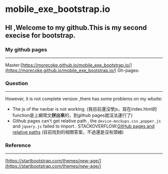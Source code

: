 # mobile_exe_bootstrap.io
## HI ,Welcome to my github.This is my second execise for bootstrap.
### My github pages
---
Master:[https://morecoke.github.io/mobile_exe_bootstrap.io/](https://morecoke.github.io/mobile_exe_bootstrap.io/)
Gh-pages:[]()
### Question
---
However, it is not complete version ,there has some problems on my wbsite:
* The js of the navbar is not working. (我目前還沒學js，寫在index.html的function是上網爬文**拼出來**的，到github pages就沒法運行了)
* Github pages can't get relative path , the `device-mockups.css` ,`popper.js` and `jquery.js` failed to import . STACKOVERFLOW:[GitHub pages and relative paths](https://stackoverflow.com/questions/16316311/github-pages-and-relative-paths/41127983#41127983)
(目前找到的相關答案，不過還是沒有頭緒)
### Reference
---
[https://startbootstrap.com/themes/new-age/](https://startbootstrap.com/themes/new-age/)
